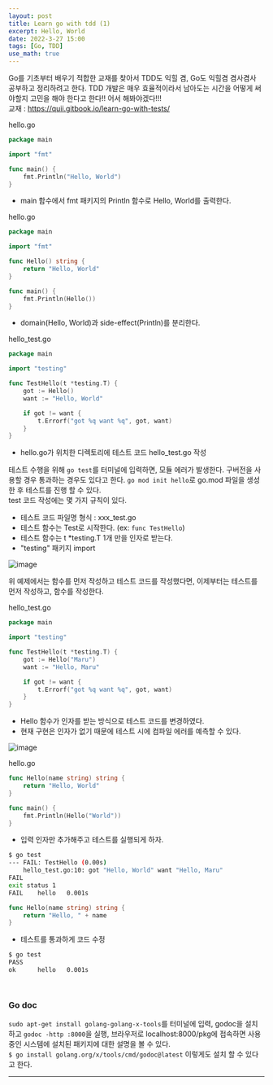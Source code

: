 ```yaml
---
layout: post
title: Learn go with tdd (1)
excerpt: Hello, World
date: 2022-3-27 15:00
tags: [Go, TDD]
use_math: true
--- 
```


Go를 기초부터 배우기 적합한 교재를 찾아서 TDD도 익힐 겸, Go도 익힐겸 겸사겸사 공부하고 정리하려고 한다. TDD 개발은 매우 효율적이라서 남아도는 시간을 어떻게 써야할지 고민을 해야 한다고 한다!! 어서 해봐야겠다!!!  
교재 : https://quii.gitbook.io/learn-go-with-tests/

hello.go
```go
package main

import "fmt"

func main() {
	fmt.Println("Hello, World")
}
```
- main 함수에서 fmt 패키지의 Println 함수로 Hello, World를 출력한다.

hello.go
```go
package main

import "fmt"

func Hello() string {
	return "Hello, World"
}

func main() {
	fmt.Println(Hello())
}
```
- domain(Hello, World)과 side-effect(Println)를 분리한다.

hello_test.go
```go
package main

import "testing"

func TestHello(t *testing.T) {
	got := Hello()
	want := "Hello, World"

	if got != want {
		t.Errorf("got %q want %q", got, want)
	}
}
```
- hello.go가 위치한 디렉토리에 테스트 코드 hello_test.go 작성

테스트 수행을 위해 `go test`를 터미널에 입력하면, 모듈 에러가 발생한다. 구버전을 사용할 경우 통과하는 경우도 있다고 한다. `go mod init hello`로 go.mod 파일을 생성 한 후 테스트를 진행 할 수 있다.  
test 코드 작성에는 몇 가지 규칙이 있다.
- 테스트 코드 파일명 형식 : xxx_test.go
- 테스트 함수는 Test로 시작한다. (ex: `func TestHello`)
- 테스트 함수는 t *testing.T 1개 만을 인자로 받는다.
- "testing" 패키지 import  

![image](https://user-images.githubusercontent.com/48475993/160267366-5b7c1ef9-46d7-4bc3-9ca4-299901b8a5ff.png)

위 예제에서는 함수를 먼저 작성하고 테스트 코드를 작성했다면, 이제부터는 테스트를 먼저 작성하고, 함수를 작성한다.  

hello_test.go
```go
package main

import "testing"

func TestHello(t *testing.T) {
	got := Hello("Maru")
	want := "Hello, Maru"

	if got != want {
		t.Errorf("got %q want %q", got, want)
	}
}
```
- Hello 함수가 인자를 받는 방식으로 테스트 코드를 변경하였다.
- 현재 구현은 인자가 없기 때문에 테스트 시에 컴파일 에러를 예측할 수 있다.  

![image](https://user-images.githubusercontent.com/48475993/160267526-1d48452c-fff1-4b4c-83ef-d7beba5956da.png)

hello.go
```go
func Hello(name string) string {
	return "Hello, World"
}

func main() {
	fmt.Println(Hello("World"))
}
```
- 입력 인자만 추가해주고 테스트를 실행되게 하자.  

```bash
$ go test
--- FAIL: TestHello (0.00s)
    hello_test.go:10: got "Hello, World" want "Hello, Maru"
FAIL
exit status 1
FAIL    hello   0.001s
```

```go
func Hello(name string) string {
	return "Hello, " + name
}
```
- 테스트를 통과하게 코드 수정  

```bash
$ go test
PASS
ok      hello   0.001s
```

```go
```

```go
```

### Go doc
`sudo apt-get install golang-golang-x-tools`를 터미널에 입력, godoc을 설치하고 `godoc -http :8000`을 실행, 브라우저로 localhost:8000/pkg에 접속하면 사용중인 시스템에 설치된 패키지에 대한 설명을 볼 수 있다.  
`$ go install golang.org/x/tools/cmd/godoc@latest` 이렇게도 설치 할 수 있다고 한다.

-----

[^fn-sample_footnote]: Handy! Now click the return link to go back.
